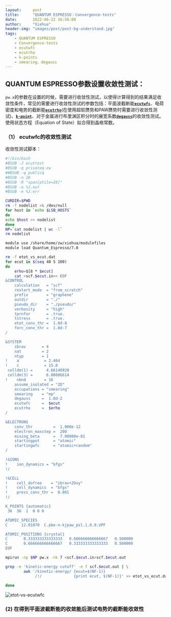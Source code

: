 ```yaml
---
layout:     post
title:      "QUANTUM ESPRESSO：Convergence-tests"
date:       2022-06-22 16:56:00
author:     "Xiehua"
header-img: "images/post/post-bg-understand.jpg"
tags:
    - QUANTUM ESPRESSO
    - Convergence-tests
    - ecutwfc
    - ecutrho
    - k-points
    - smearing、degauss
---
```


## QUANTUM ESPRESSO参数设置收敛性测试：

`pw.x`的参数在设置的时候，需要进行收敛性测试，以使得计算得到的结果满足收敛性条件，常见的需要进行收敛性测试的参数包括：平面波截断能[**`ecutwfc`**](https://www.quantum-espresso.org/Doc/INPUT_PW.html#idm298)、电荷密度和电势的截断能[**`ecutrho`**](https://www.quantum-espresso.org/Doc/INPUT_PW.html#idm301)(在使用超软赝势和PAW赝势时需要进行收敛性测试)、[**`k-point`**](https://www.quantum-espresso.org/Doc/INPUT_PW.html#idm1487)、对于金属进行布里渊区积分时的展宽系数[**`degauss`**](https://www.quantum-espresso.org/Doc/INPUT_PW.html#idm379)的收敛性测试。使用状态方程（Equation of State）拟合得到晶格常数。

### （1） ecutwfc的收敛性测试

收敛性测试脚本：  

```bash
#!/bin/bash
#BSUB -J ecuttest
#BSUB -q privateq-zw
##BSUB -q publicq
#BSUB -n 28
#BSUB -R "span[ptile=28]"
#BSUB -o %J.out
#BSUB -e %J.err

CURDIR=$PWD
rm -f nodelist >& /dev/null
for host in `echo $LSB_HOSTS`
do
echo $host >> nodelist
done
NP=`cat nodelist | wc -l`
rm nodelist

module use /share/home/zw/xiehua/modulefiles
module load Quantum_Espresso/7.0

rm -f etot_vs_ecut.dat
for ecut in $(seq 40 5 100)
do
	erho=$[8 * $ecut]
	cat >scf.$ecut.in<< EOF
&CONTROL
    calculation   = "scf"  
    restart_mode  = "from_scratch"
    prefix        = "graphene"
    outdir        = "./"
    pseudo_dir    = "./pseudo/"
    verbosity     = "high"
    tprnfor       = .true.
    tstress       = .true.
    etot_conv_thr =  1.0d-8
    forc_conv_thr =  1.0d-7
/

&SYSTEM
    ibrav       = 4
    nat         = 2
    ntyp        = 1
!    a           = 2.464
!    c           = 15.0
 celldm(1) =      4.66148920
 celldm(3) =      6.08086614
!    nbnd        = 16
    assume_isolated = "2D"
    occupations = "smearing"
    smearing    = "mp"    
    degauss     =  1.0d-2
    ecutwfc     =  $ecut
    ecutrho     =  $erho
/

&ELECTRONS
    conv_thr         =  1.000e-12
    electron_maxstep =  200
    mixing_beta      =  7.00000e-01
    startingpot      = "atomic"
    startingwfc      = "atomic+random"
/

!&IONS
!    ion_dynamics = "bfgs"
!/

!&CELL
!    cell_dofree    = "ibrav+2Dxy"
!    cell_dynamics  = "bfgs"
!    press_conv_thr =  0.001
!/

K_POINTS {automatic}
 36  36  1  0 0 0

ATOMIC_SPECIES
C      12.01070  C.pbe-n-kjpaw_psl.1.0.0.UPF

ATOMIC_POSITIONS {crystal}
C       0.333333333333333   0.666666666666667   0.500000
C       0.666666666666667   0.333333333333333   0.500000
EOF

mpirun -np $NP pw.x -nk 7 <scf.$ecut.in>scf.$ecut.out

grep -e 'kinetic-energy cutoff' -e ! scf.$ecut.out | \
        awk '/kinetic-energy/ {ecut=$(NF-1)}
             /!/              {print ecut, $(NF-1)}' >> etot_vs_ecut.dat

done
```

![etot-vs-ecutwfc](https://xh125.github.io/images/post/etot-vs-ecutwfc.png)

### (2) 在得到平面波截断能的收敛能后测试电势的截断能收敛性
